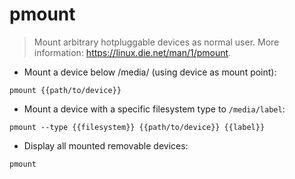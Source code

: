 # pmount

> Mount arbitrary hotpluggable devices as normal user.
> More information: <https://linux.die.net/man/1/pmount>.

- Mount a device below /media/ (using device as mount point):

`pmount {{path/to/device}}`

- Mount a device with a specific filesystem type to `/media/label`:

`pmount --type {{filesystem}} {{path/to/device}} {{label}}`

- Display all mounted removable devices:

`pmount`
